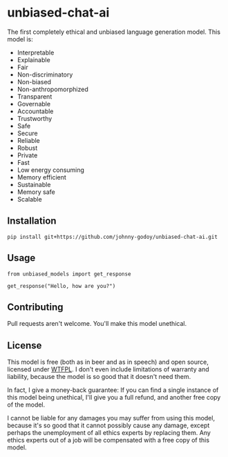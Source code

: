 # unbiased-chat-ai
The first completely ethical and unbiased language generation model. This model is:

- Interpretable
- Explainable
- Fair
- Non-discriminatory
- Non-biased
- Non-anthropomorphized
- Transparent
- Governable
- Accountable
- Trustworthy
- Safe
- Secure
- Reliable
- Robust
- Private
- Fast
- Low energy consuming
- Memory efficient
- Sustainable
- Memory safe
- Scalable

## Installation
```
pip install git+https://github.com/johnny-godoy/unbiased-chat-ai.git
```

## Usage
```
from unbiased_models import get_response

get_response("Hello, how are you?")
```

## Contributing
Pull requests aren't welcome. You'll make this model unethical.

## License
This model is free (both as in beer and as in speech) and open source,
licensed under [WTFPL](http://www.wtfpl.net/).
I don't even include limitations of warranty and liability,
because the model is so good that it doesn't need them.

In fact, I give a money-back guarantee: If you can find a single instance of this
model being unethical, I'll give you a full refund, and another free copy of the model.

I cannot be liable for any damages you may suffer from using this model, because
it's so good that it cannot possibly cause any damage, except perhaps the unemployment
of all ethics experts by replacing them. Any ethics experts out of a job will be compensated
with a free copy of this model.
